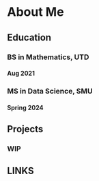 # About Me

## Education

### BS in Mathematics, UTD
#### Aug 2021

### MS in Data Science, SMU
#### Spring 2024

## Projects

### WIP

## LINKS

